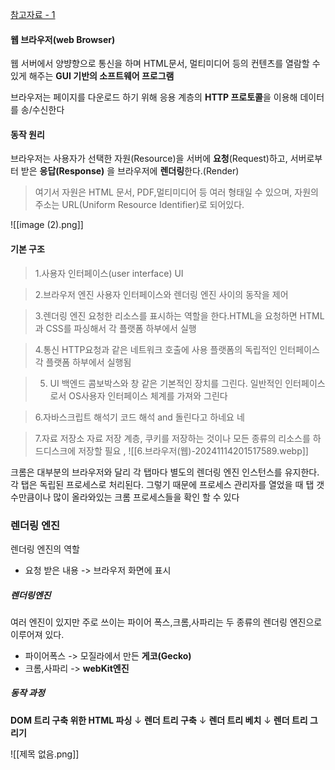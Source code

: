 [참고자료 - 1](https://velog.io/@brian_kim/%EB%B8%8C%EB%9D%BC%EC%9A%B0%EC%A0%80%EC%9D%98-%EC%9E%91%EB%8F%99-%EC%9B%90%EB%A6%AC)

#### 웹 브라우저(web Browser)
웹 서버에서 양뱡향으로 통신을 하며 HTML문서, 멀티미디어 등의 컨텐츠를 열람할 수 있게 해주는 **GUI 기반의 소프트웨어 프로그램**

브라우저는 페이지를 다운로드 하기 위해 응용 계층의 **HTTP 프로토콜**을 이용해 데이터를 송/수신한다


#### 동작 원리
브라우저는 사용자가 선택한 자원(Resource)을 서버에 **요청**(Request)하고, 서버로부터 받은 **응답(Response)** 을 브라우저에 **렌더링**한다.(Render)

>여기서 자원은 HTML 문서, PDF,멀티미디어 등 여러 형태일 수 있으며, 자원의 주소는 URL(Uniform Resource Identifier)로 되어있다.


![[image (2).png]]

#### 기본 구조
>1.사용자 인터페이스(user interface)
>UI

>2.브라우저 엔진
>사용자 인터페이스와 렌더링 엔진 사이의 동작을 제어

>3.렌더링 엔진
>요청한 리소스를 표시하는 역할을 한다.HTML을 요청하면 HTML과 CSS를 파싱해서 각 플랫폼 하부에서 실행

>4.통신
>HTTP요청과 같은 네트워크 호출에 사용
>플랫폼의 독립적인 인터페이스
>각 플랫폼 하부에서 실행됨

>5. UI 백엔드
>콤보박스와 창 같은 기본적인 장치를 그린다.
>일반적인 인터페이스로서 OS사용자 인터페이스 체계를 가져와 그린다

>6.자바스크립트 해석기
>코드 해석 and 돌린다고 하네요 네

>7.자료 저장소
>자료 저장 계층, 쿠키를 저장하는 것이나 모든 종류의 리소스를 하드디스크에 저장할 필요 ,
![[6.브라우저(웹)-20241114201517589.webp]]

크롬은 대부분의 브라우저와 달리 각 탭마다 별도의 렌더링 엔진 인스턴스를 유지한다. 각 탭은 독립된 프로세스로 처리된다. 그렇기 때문에 프로세스 관리자를 열었을 때 탭 갯수만큼이나 많이 올라와있는 크롬 프로세스들을 확인 할 수 있다



### 렌더링 엔진
렌더링 엔진의 역할
- 요청 받은 내용 -> 브라우저 화면에 표시
##### 렌더링엔진
여러 엔진이 있지만 주로 쓰이는 파이어 폭스,크롬,사파리는 두 종류의 렌더링 엔진으로 이루어져 있다.
- 파이어폭스 -> 모질라에서 만든 **게코(Gecko)**
- 크롬,사파리 -> **webKit엔진**

##### 동작 과정

**DOM 트리 구축 위한 HTML 파싱** 
↓
**렌더 트리 구축**
↓
**렌더 트리 베치**
↓
**렌더 트리 그리기**

![[제목 없음.png]]
